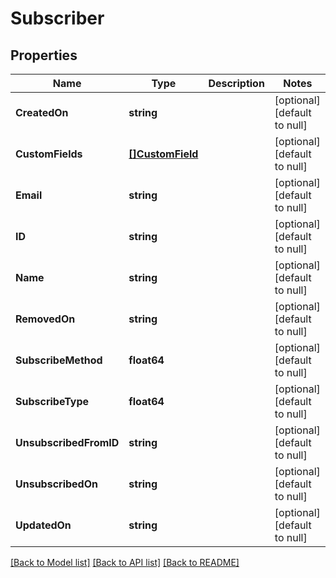 # Subscriber

## Properties
Name | Type | Description | Notes
------------ | ------------- | ------------- | -------------
**CreatedOn** | **string** |  | [optional] [default to null]
**CustomFields** | [**[]CustomField**](CustomField.md) |  | [optional] [default to null]
**Email** | **string** |  | [optional] [default to null]
**ID** | **string** |  | [optional] [default to null]
**Name** | **string** |  | [optional] [default to null]
**RemovedOn** | **string** |  | [optional] [default to null]
**SubscribeMethod** | **float64** |  | [optional] [default to null]
**SubscribeType** | **float64** |  | [optional] [default to null]
**UnsubscribedFromID** | **string** |  | [optional] [default to null]
**UnsubscribedOn** | **string** |  | [optional] [default to null]
**UpdatedOn** | **string** |  | [optional] [default to null]

[[Back to Model list]](../README.md#documentation-for-models) [[Back to API list]](../README.md#documentation-for-api-endpoints) [[Back to README]](../README.md)


